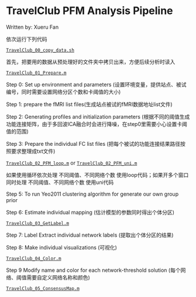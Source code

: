 # TravelClub PFM Analysis Pipeline

Written by: Xueru Fan

依次运行下列代码



[`TravelClub_00_copy_data.sh`](code/TravelClub_00_copy_data.sh)
   
   首先，把要用的数据从预处理好的文件夹中拷贝出来，方便后续分析时读入

[`TravelClub_01_Prepare.m`](code/TravelClub_01_Prepare.m)
   
   Step 0: Set up environment and parameters (设置环境变量，提供站点、被试编号，同时需要设置网络分区个数和卡阈值的大小)

   Step 1: prepare the fMRI list files(生成站点被试的fMRI数据地址list文件)

   Step 2: Generating profiles and initialization parameters (根据不同的阈值生成功能连接矩阵，由于多回波ICA融合时会进行降噪，在step0里需要小心设置卡阈值的范围)

   Step 3: Prepare the individual FC list files (把每个被试的功能连接结果路径按照要求整理成txt文件)

[`TravelClub_02_PFM_loop.m`](code/TravelClub_02_PFM_loop.m) or [`TravelClub_02_PFM_uni.m`](c0de/TravelClub_02_PFM_uni.m)
   
   如果使用循环依次处理 不同阈值、不同网络个数 使用loop代码；如果开多个窗口同时处理 不同阈值、不同网络个数 使用uni代码

   Step 5: To run Yeo2011 clustering algorithm for generate our own group prior

   Step 6: Estimate individual mapping (估计模型的参数同时得出个体分区)

[`TravelClub_03_GetLabel.m`](code/TravelClub_03_GetLabel.m)
   
   Step 7: Label Extract individual network labels (提取出个体分区的结果)

   Step 8: Make individual visualizations (可视化)

[`TravelClub_04_Color.m`](code/TravelClub_04_Color.m)

   Step 9 Modify name and color for each network-threshold solution (每个网络、阈值需要自定义网络名称和颜色)

[`TravelClub_05_ConsensusMap.m`](code/TravelClub_05_ConsensusMap.m)


